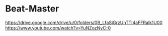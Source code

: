 # Beat-Master
https://drive.google.com/drive/u/0/folders/0B_LfaSiGrzUhTTI4aFFRalk1U00
https://www.youtube.com/watch?v=YuNZozNyC-0
